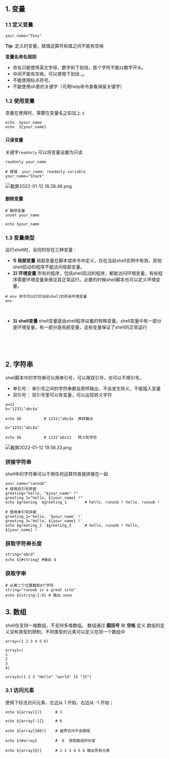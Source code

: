 ## 1. 变量


### 1.1 定义变量
```shell
your_name="Tony"
```
**Tip**: 定义的变量，赋值运算符和值之间不能有空格
​

**变量名命名规则**

- 命名只能使用英文字母，数字和下划线，首个字符不能以数字开头。
- 中间不能有空格，可以使用下划线 **_**。
- 不能使用标点符号。
- 不能使用sh里的关键字（可用help命令查看保留关键字）



### 1.2 使用变量


变量在使用时，需要在变量名之前加上 `$`
```shell
echo  $your_name
echo  ${your_name}
```
### 
#### 只读变量
关键字`readonly` 可以将变量设置为只读
```shell
readonly your_name 

# 报错  your_name: readonly variable
your_name="Stack"
```
![截屏2022-01-12 18.39.46.png](https://cdn.nlark.com/yuque/0/2022/png/22724999/1641984005951-bd23dd22-b086-4fe3-90bc-77eb7349cdcc.png#clientId=u14b73753-ecbd-4&from=drop&id=u585aa6bc&margin=%5Bobject%20Object%5D&name=%E6%88%AA%E5%B1%8F2022-01-12%2018.39.46.png&originHeight=210&originWidth=908&originalType=binary&ratio=1&size=21015&status=done&style=none&taskId=uf2214fcd-01aa-49bd-b2c6-79805c71db7)
#### 删除变量


```shell
# 删除变量
unset your_name

echo $your_name
```
### 
### 1.3 变量类型


运行shell时，会同时存在三种变量：

- **1) 局部变量** 局部变量在脚本或命令中定义，仅在当前shell实例中有效，其他shell启动的程序不能访问局部变量。
- **2) 环境变量** 所有的程序，包括shell启动的程序，都能访问环境变量，有些程序需要环境变量来保证其正常运行。必要的时候shell脚本也可以定义环境变量。
```shell
# env 命令可以打印当前shell的所有环境变量
env 
```
​


- **3) shell变量** shell变量是由shell程序设置的特殊变量。shell变量中有一部分是环境变量，有一部分是局部变量，这些变量保证了shell的正常运行

​

​

## 2. 字符串


shell脚本中的字符串可以用单引号，可以用双引号，也可以不用引号。
​


- 单引号： 单引号之间的字符串都会原样输出，不会发生转义，不能插入变量
- 双引号： 双引号里可以有变量，可以出现转义字符
```shell
a=11
b='1231\"abc$a'

echo $b          # 1231\"abc$a  原样输出

b="1231\"abc$a" 

echo $b          # 1231"abc11   转义和字符

```
![截屏2022-01-12 19.56.33.png](https://cdn.nlark.com/yuque/0/2022/png/22724999/1641988600098-4527b91f-86ba-43f8-8c7d-933186778ac5.png#clientId=u14b73753-ecbd-4&from=drop&id=u56f2156f&margin=%5Bobject%20Object%5D&name=%E6%88%AA%E5%B1%8F2022-01-12%2019.56.33.png&originHeight=388&originWidth=986&originalType=binary&ratio=1&size=168632&status=done&style=none&taskId=ucafda472-2aff-4e0e-b53f-20fce300daa)


### 拼接字符串


shell中的字符串可以不用任何运算符直接拼接在一起
```shell
your_name="runoob"
# 使用双引号拼接
greeting="hello, "$your_name" !"
greeting_1="hello, ${your_name} !"
echo $greeting  $greeting_1        # hello, runoob ! hello, runoob !

# 使用单引号拼接
greeting_2='hello, '$your_name' !'
greeting_3='hello, ${your_name} !'
echo $greeting_2  $greeting_3      # hello, runoob ! hello, ${your_name} !
```
### 
### 获取字符串长度


```shell
string="abcd"
echo ${#string} #输出 4
```
### 
### 获取字串


```shell
# 从第二个位置截取4个字符
string="runoob is a great site"
echo ${string:1:4} # 输出 unoo
```


## 3. 数组


shell仅支持一维数组，不支持多维数组。 数组通过 **圆括号** 和 **空格** 定义
数组的定义没有类型的限制，不同类型的元素可以定义在同一个数组中
```shell
array=(1 2 3 4 5 6)

array1=(
1
2
3
4)

array2=(1 2 3 "Hello" "world" 15 "15")
```
### 
### 3.1 访问元素


使用下标法访问元素，左边从 1 开始，右边从 -1 开始；
​

```shell
echo ${array[1]}      # 1

echo ${array[-1]}     # 6

echo ${array[100]}    # 越界访问不会报错

echo ${#array}        #  6  获取数组的长度

echo ${array[@]}      # 1 2 3 4 5 6 输出所有元素
```
 
